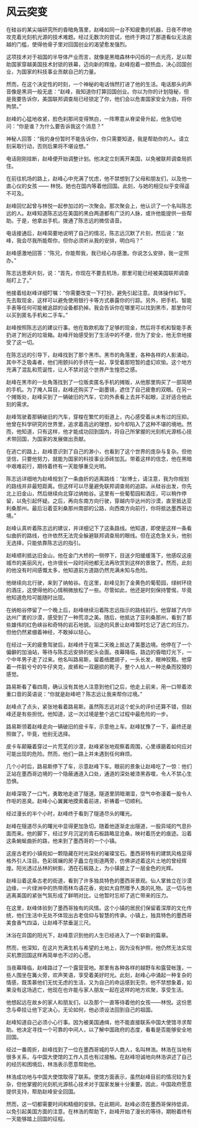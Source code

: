 # 风云突变

在硅谷的某尖端研究所的昏暗角落里，赵峰如同一台不知疲惫的机器，日夜不停地攻克着光刻机光源的技术难题。经过无数次的尝试，他终于跨过了那道看似无法逾越的门槛，使得他骨子里对回国创业的渴望愈发强烈。

这项技术对于祖国的半导体产业而言，就像是黑暗森林中闪烁的一点光亮，足以帮助国家穿越美国技术封锁的铁幕，迈向新的辉煌。赵峰抱着一腔热血，决心回国创业，为国家的科技事业贡献自己的力量。

然而，在这个决定性的时刻，一个神秘的电话悄然打进了他的生活。电话那头的声音像是黑洞一般无底：“赵峰，我知道你打算回国创业。你以为你的计划隐秘，但是我要告诉你，美国联邦调查局已经锁定了你，他们会以危害国家安全为由，将你拘禁。”

赵峰的心猛地收紧，脸色刹那间变得煞白，一阵寒意从脊梁骨升起，他急切地问：“你是谁？为什么要告诉我这个消息？”

神秘人回答：“我的身份暂时不能告诉你，你只需要知道，我是帮助你的人。请立刻采取行动，否则后果将不堪设想。”

电话刚刚挂断，赵峰便开始调整计划。他决定立刻离开美国，以免被联邦调查局抓住。

在前往机场的路上，赵峰心中充满了忧虑，他不禁想到了父母和朋友们，以及他一直心仪的女孩 —— 林悦。她也在国内等着他回国。此刻，与她的相见似乎变得遥不可及。

赵峰回忆起曾与林悦一起参加过的一次聚会。那次聚会上，他认识了一个名叫陈志远的人。赵峰知道陈志远在美国的黑白两道都有广泛的人脉，或许他能提供一些帮助。于是，他拿出手机，拨通了陈志远的微信语音。

电话接通后，赵峰简要地说明了自己的情况，陈志远沉默了片刻，然后说：“赵峰，我会尽我所能帮你，但你必须听从我的安排，明白吗？”

赵峰感激地回答：“陈兄，你能帮我，我已经心存感激。你说怎么安排，我一定照办。”

陈志远思索片刻，说：“首先，你现在不要去机场，那里可能已经被美国联邦调查局盯上了。”

他接着给赵峰详细叮嘱：“你需要改变一下打扮，避免引起注意。具体操作如下。先去取现金，这样可以避免使用银行卡等方式暴露你的行踪。另外，把手机、智能手表等任何可能被追踪的设备都扔掉。我会告诉你在哪里可以找到黑市，那里你可以买到匿名手机和二手车。”

赵峰按照陈志远的建议行事。他在取款机取了足够的现金，然后将手机和智能手表扔进了附近的垃圾箱。赵峰开始感受到了生活中的不便，但为了安全，他无奈地接受了这一切。

在陈志远的引导下，赵峰找到了那个黑市。黑市的角落里，各种各样的人影涌动，其中不乏吸毒者，他们用颤抖的手挤在一起，享受着那短暂的虚幻欢愉。这个地方充满了混乱和荒诞性，让人不禁对这个世界产生惶恐之感。

赵峰在黑市的一处角落找到了一位贩卖匿名手机的摊贩，从他那里购买了一部简陋的手机。为了掩人耳目，赵峰还购买了一副墨镜，遮住了自己疲惫的双眼。在另一个摊贩处，赵峰买到了一辆破旧的汽车，它的外表看上去并不起眼，正好适合他此刻的需求。

赵峰驾驶着那辆破旧的汽车，穿梭在繁忙的街道上，内心感受着从未有过的压抑。他曾在科学研究的世界里，追求着高远的理想，如今却陷入了这种不堪的境地。然而，他知道，只有这样，他才能成功回到国内，将自己所掌握的光刻机光源核心技术带回国，为国家的发展做出贡献。

在逃亡的路上，赵峰意识到了自己的渺小，也看到了这个世界的庞杂与复杂。但他坚信，只要他努力，就能为国家的科技事业添砖加瓦。带着这样的信念，他在黑暗中艰难前行，期待着终有一天能够重见光明。

陈志远详细地为赵峰规划了一条曲折的逃离路线：“赵博士，请注意，我为你规划的路线并非最短距离。但这样可以尽量避免联邦调查局的追踪。从硅谷出发，你先北上旧金山，然后继续向北穿过纳帕谷。这里有一些葡萄园和酒庄，可以稍作停留，以免引起怀疑。之后，再向东南方向行驶，穿越内华达州的沙漠，直至抵达亚利桑那州。最后沿着亚利桑那州南部的公路，向西南方向前行，你将抵达墨西哥边境。”

赵峰认真听着陈志远的建议，并详细记下了这条路线。他知道，即使是这样一条看似曲折的路线，也许依然无法完全躲避联邦调查局的眼线。但在这危急关头，他别无选择，只能依靠陈志远的指引。

赵峰顺利抵达旧金山，他在金门大桥的一侧停下，目送夕阳缓缓落下，他感叹这座城市的美丽风光，也许很长一段时间他都无法再欣赏到这样的景致了。然而，此刻的他没有时间感慨太多，他知道前方道路仍然充满未知与危险。

他继续向北行驶，来到了纳帕谷。在这里，赵峰见到了金黄色的葡萄园，绿树环绕的酒庄，这使得他的心情稍微放松了一些。尽管如此，他还是时刻保持警惕，毕竟他知道危险可能随时出现。

在纳帕谷停留了一个晚上后，赵峰继续沿着陈志远指示的路线前行。他穿越了内华达州广袤的沙漠，感受到了一种荒凉之美。随后，他抵达了亚利桑那州，看到了那些雄伟的红色峡谷和奇特的岩石地貌。沿途的风景让赵峰暂时忘记了逃亡的压力，但他仍然紧绷着神经，不敢掉以轻心。

在经过一天的疲惫驾驶后，赵峰终于在第二天晚上抵达了美墨边境。他停在了一个偏僻的加油站，等待与陈志远安排的蛇头会面。夜幕降临，路边的昏暗灯光下，一个中年男子走了过来。他名叫路易斯，留着络腮胡子，一头长发，眼神狡黠。他穿着一件脏兮兮的牛仔夹克，皮裤和一双磨损的靴子，整个人给人一种沧桑而狡猾的感觉。

路易斯看了看四周，确认没有其他人注意到他们之后，他走上前来，用一口带着浓重口音的英语说：“你就是赵峰吧？陈志远让我来帮你过境。”

赵峰点了点头，紧张地看着路易斯。虽然陈志远对这个蛇头的评价还算不错，但赵峰还是有些担忧。他知道，这一次过境是整个逃亡过程中最危险的一步。

路易斯领着赵峰走向一辆破旧的皮卡车，示意他上车。赵峰犹豫了一下，最终还是照做了。毕竟，他别无选择。

皮卡车颠簸着穿过一片荒芜的沙漠，赵峰紧张地观察着周围，心里琢磨着如何应对可能出现的危险。然而，他们一路上并未遇到任何麻烦。

几个小时后，路易斯停下了车，示意赵峰下车。眼前的景象让赵峰吃了一惊：他们正站在墨西哥边境的一个隐蔽通道入口处，通道的深处被漆黑吞噬，令人不禁心生恐惧。

赵峰深吸了一口气，勇敢地走进了隧道。隧道里阴暗潮湿，空气中弥漫着一股令人作呕的恶臭。赵峰小心翼翼地摸索着前进，祈祷着一切顺利。

经过漫长的半个小时，赵峰终于看到了隧道尽头的曙光。

赵峰在隧道尽头的曙光中显得更加急切。随着他逐渐走出隧道，一股异域的气息扑面而来。他的脚下，经过岁月沉淀的青石板路略显沧桑，映衬着历史的痕迹。沿着这条蜿蜒曲折的路，他来到了墨西哥的一个小镇。

这座古老的小镇宛如一颗隐藏在时光深处的璀璨宝石。墨西哥特有的建筑风格显得格外引人注目。色彩斑斓的房子矗立在街道两旁，仿佛讲述着这片土地的曾经辉煌。阳光透过丛林的树影，洒在石板路上，为小镇披上了一层金色的光辉。

赵峰沿着这条古老的街道，看到了许多独具特色的墨西哥景观。仙人掌耸立在沙漠边缘，一片绿洲中的热带雨林鸟语花香，宛如大自然赠予人类的礼物。这一切与他逃离美国的紧张气氛形成了鲜明对比，让他暂时忘却了逃亡带来的压力。

在这里，赵峰体验到了墨西哥独有的风情。这个小镇的居民们保留着深厚的文化传统，他们生活中无处不体现出古老信仰与智慧的传承。小镇上，独具特色的墨西哥美食香气四溢，让赵峰不禁垂涎三尺。

沐浴在异国的阳光下，赵峰意识到他的人生已经进入了一个崭新的篇章。

然而，他深知，在这片充满生机与希望的土地上，因为没有护照，他仍然无法实现买机票回国这样再简单也不过的心愿。

当夜幕降临，赵峰路过了一个露营营地。那里有各种各样的越野车和露营帐篷，一些人围坐在篝火旁，欢声笑语，享受着美好时光。此刻，赵峰心中涌起一种复杂的情感，既羡慕他们无忧无虑的生活，又为自己的命运感到无奈。他不禁想象着，如果没有这场逃亡，他现在也许能与家人朋友一起在这样的地方欢聚，享受生活。

他想起远在故乡的家人和朋友们，以及那个一直等待着他的女孩——林悦。这份思念与牵挂让他下定决心，无论如何，他必须设法回到自己的祖国。

赵峰知道自己必须小心行事。因为被美国通缉，他不能直接联系中国大使馆寻求帮助。他决定寻找一个可靠的中间人，以了解中国政府的态度，看看是否能够安全地回国。

经过一番周折，赵峰找到了一位在墨西哥城的华人商人，名叫林浩。林浩在当地有很多关系，与中国大使馆的工作人员也有过接触。在赵峰坦诚地向林浩讲述了自己的经历和困境后，林浩表示愿意帮助他。

林浩成功地与中国大使馆取得了联系。使馆方面表示，虽然赵峰目前的情况较为复杂，但他掌握的光刻机光源核心技术对于国家发展十分重要。因此，中国政府愿意提供支持，帮助赵峰安全回国。

然而，这一切都需要时间和精细的安排。在此期间，赵峰必须在墨西哥保持低调，以免引起美国方面的注意。在林浩的帮助下，赵峰开始了漫长的等待，期盼着终有一天能够踏上回国的征程。
